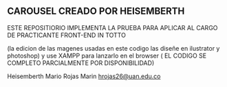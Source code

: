 ## CAROUSEL CREADO POR HEISEMBERTH 
ESTE REPOSITIORIO IMPLEMENTA LA PRUEBA PARA APLICAR AL CARGO DE PRACTICANTE FRONT-END IN TOTTO 

(la edicion de las magenes usadas en este codigo las diseñe en ilustrator y photoshop) y use XAMPP para lanzarlo en el browser ( EL CODIGO SE COMPLETO PARCIALMENTE POR DISPONIBILIDAD)

Heisemberth Mario Rojas Marin
hrojas26@uan.edu.co
